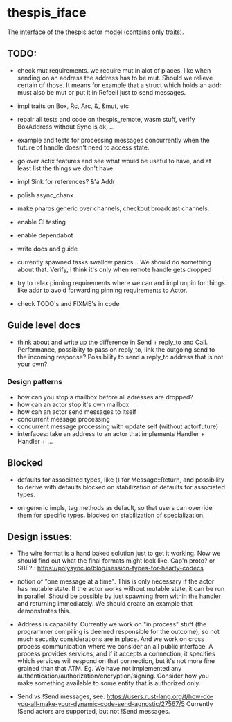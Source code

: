# thespis_iface
The interface of the thespis actor model (contains only traits).


## TODO:

- check mut requirements. we require mut in alot of places, like when sending on an address the address has to be mut. Should we relieve certain of those. It means for example that a struct which holds an addr must also be mut or put it in Refcell just to send messages.
- impl traits on Box, Rc, Arc, &, &mut, etc

- repair all tests and code on thespis_remote, wasm stuff, verify BoxAddress without Sync is ok, ...

- example and tests for processing messages concurrently when the future of handle doesn't need to access state.
- go over actix features and see what would be useful to have, and at least list the things we don't have.
- impl Sink for references? &'a Addr<A>
- polish async_chanx
- make pharos generic over channels, checkout broadcast channels.
- enable CI testing
- enable dependabot
- write docs and guide
- currently spawned tasks swallow panics... We should do something about that. Verify, I think it's only when remote handle gets dropped
- try to relax pinning requirements where we can and impl unpin for things like addr to avoid
  forwarding pinning requirements to Actor.
- check TODO's and FIXME's in code

## Guide level docs

- think about and write up the difference in Send + reply_to and Call. Performance, possiblity to pass on reply_to, link the outgoing send to the incoming response? Possibility to send a reply_to address that is not your own?


### Design patterns
- how can you stop a mailbox before all adresses are dropped?
- how can an actor stop it's own mailbox
- how can an actor send messages to itself
- concurrent message processing
- concurrent message processing with update self (without actorfuture)
- interfaces: take an address to an actor that implements Handler<X> + Handler<Y> + ...


## Blocked

- defaults for associated types, like () for Message::Return, and possibility to derive with defaults
  blocked on stabilization of defaults for associated types.

- on generic impls, tag methods as default, so that users can override them for specific types.
  blocked on stabilization of specialization.


## Design issues:

- The wire format is a hand baked solution just to get it working. Now we should find out what the final formats might look like. Cap'n proto? or SBE? : https://polysync.io/blog/session-types-for-hearty-codecs

- notion of "one message at a time". This is only necessary if the actor has mutable state. If the actor works without mutable state, it can be run in parallel.
  Should be possible by just spawning from within the handler and returning immediately. We should create an example that demonstrates this.

- Address is capability. Currently we work on "in process" stuff (the programmer compiling is deemed responsible for the outcome), so not much security considerations are in place. And we work on cross process communication where we consider an all public interface. A process provides services, and if it accepts a connection, it specifies which services will respond on that connection, but it's not more fine grained than that ATM. Eg. We have not implemented any authentication/authorization/encryption/signing.
Consider how you make something available to some entity that is authorized only.

- Send vs !Send messages, see: https://users.rust-lang.org/t/how-do-you-all-make-your-dynamic-code-send-agnostic/27567/5
  Currently !Send actors are supported, but not !Send messages.
